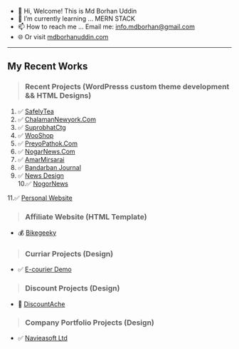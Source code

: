 - 👋 Hi, Welcome! This is Md Borhan Uddin
- 🌱 I’m currently learning ... MERN STACK
- 📫 How to reach me ... Email me: info.mdborhan@gmail.com
- 🌐 Or visit [mdborhanuddin.com](https://mdborhanuddin.com/)

---
My Recent Works
---
> ### Recent Projects (WordPresss custom theme development && HTML Designs)

1. ✅ [SafelyTea](https://borhan365.github.io/safely-tea/)
2. ✅ [ChalamanNewyork.Com](https://www.chalamannewyork.com)
3. ✅ [SuprobhatCtg](https://suprobhatctg.com/)
4. ✅ [WooShop](https://borhan365.github.io/blue-commerce-html/)
5. ✅ [PreyoPathok.Com](https://preyopathok.com/)
6. ✅ [NogarNews.Com](https://nagornews.com/)
7. ✅ [AmarMirsarai](https://borhan365.github.io/amarmirsarai/)
8. ✅ [Bandarban Journal](https://chtpost.com/)
9. ✅ [News Design](https://borhan365.github.io/2021-newspaper-html/)  
10.✅ [NogorNews](https://nagornews.com/)

11.✅ [Personal Website](https://borhan365.github.io/monzurul-hoque/)


> ### Affiliate Website (HTML Template)
* 💰 [Bikegeeky](https://borhan365.github.io/bikegeeky/)

> ### Curriar Projects (Design)
* ✅ [E-courier Demo](http://dexpressbd.com/)

> ### Discount Projects (Design)
* 🎁 [DiscountAche](https://discountache.com/)

> ### Company Portfolio Projects (Design)
* ✅ [Navieasoft Ltd](https://navieasoft.com/)

<!---
borhan365/borhan365 is a ✨ special ✨ repository because its `README.md` (this file) appears on your GitHub profile.
You can click the Preview link to take a look at your changes.
--->
